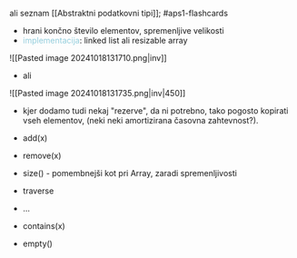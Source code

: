 ali seznam
[[Abstraktni podatkovni tipi]]; #aps1-flashcards

- hrani končno število elementov, spremenljive velikosti
- <font color="#92cddc">implementacija</font>: linked list ali resizable array

![[Pasted image 20241018131710.png|inv]]
- ali

![[Pasted image 20241018131735.png|inv|450]]

- kjer dodamo tudi nekaj "rezerve", da ni potrebno, tako pogosto kopirati vseh elementov, (neki neki amortizirana časovna zahtevnost?).

- add(x)
- remove(x)
- size() - pomembnejši kot pri Array, zaradi spremenljivosti
- traverse
- ...
- contains(x)
- empty()